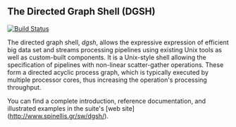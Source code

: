 ## The Directed Graph Shell (DGSH)

[![Build Status](https://travis-ci.org/dspinellis/dgsh.svg?branch=master)](https://travis-ci.org/dspinellis/dgsh)

The directed graph shell, *dgsh*, allows the expressive expression of efficient big data set and streams processing pipelines using existing Unix tools as well as custom-built components. It is a Unix-style shell allowing the specification of pipelines with non-linear scatter-gather operations. These form a directed acyclic process graph, which is typically executed by multiple processor cores, thus increasing the operation's processing throughput.

You can find a complete introduction, reference documentation,
and illustrated examples in the suite's
[web site] (http://www.spinellis.gr/sw/dgsh/).
